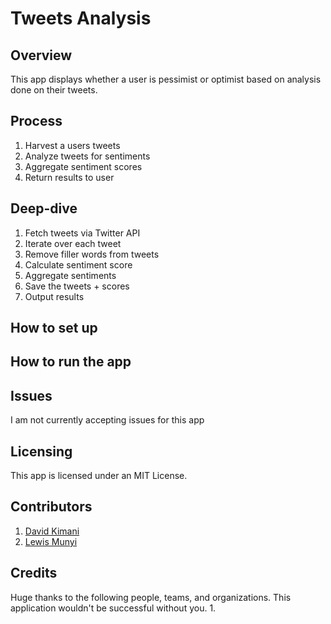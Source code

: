 
# Tweets Analysis
 
## Overview
This app displays whether a user is pessimist or optimist based on analysis done on their tweets.
 
## Process
1. Harvest a users tweets
2. Analyze tweets for sentiments
3. Aggregate sentiment scores
4. Return results to user
 
## Deep-dive
1. Fetch tweets via Twitter API
2. Iterate over each tweet
3. Remove filler words from tweets
4. Calculate sentiment score
5. Aggregate sentiments
6. Save the tweets + scores
7. Output results
 
## How to set up
 
## How to run the app
 
## Issues
I am not currently accepting issues for this app
 
## Licensing
This app is licensed under an MIT License.
 
## Contributors
1. [David Kimani](https://github.com/DavidKimani)
2. [Lewis Munyi](https://lewis-munyi.github.io)
 
## Credits
Huge thanks to the following people, teams, and organizations. This application wouldn't be successful without you.
1.